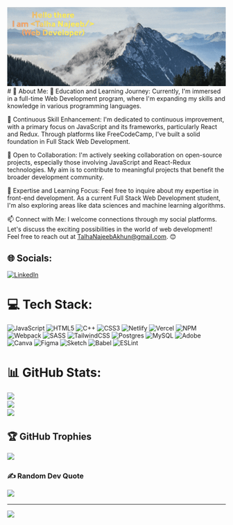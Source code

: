 <div>
  <img class="image-banner" src="assets/gif/giphy.gif" alt="software developer banner" style="width: 700px;">
</div>
# 💫 About Me:
🔭 Education and Learning Journey:
Currently, I'm immersed in a full-time Web Development program, where I'm expanding my skills and knowledge in various programming languages.

🌱 Continuous Skill Enhancement:
I'm dedicated to continuous improvement, with a primary focus on JavaScript and its frameworks, particularly React and Redux. Through platforms like FreeCodeCamp, I've built a solid foundation in Full Stack Web Development.

👯 Open to Collaboration:
I'm actively seeking collaboration on open-source projects, especially those involving JavaScript and React-Redux technologies. My aim is to contribute to meaningful projects that benefit the broader development community.

💬 Expertise and Learning Focus:
Feel free to inquire about my expertise in front-end development. As a current Full Stack Web Development student, I'm also exploring areas like data sciences and machine learning algorithms.

📫 Connect with Me:
I welcome connections through my social platforms. Let's discuss the exciting possibilities in the world of web development! Feel free to reach out at TalhaNajeebAkhun@gmail.com. 😊

## 🌐 Socials:
[![LinkedIn](https://img.shields.io/badge/LinkedIn-%230077B5.svg?logo=linkedin&logoColor=white)](https://linkedin.com/in/in/talha-akhun3) 

# 💻 Tech Stack:
![JavaScript](https://img.shields.io/badge/javascript-%23323330.svg?style=for-the-badge&logo=javascript&logoColor=%23F7DF1E) ![HTML5](https://img.shields.io/badge/html5-%23E34F26.svg?style=for-the-badge&logo=html5&logoColor=white) ![C++](https://img.shields.io/badge/c++-%2300599C.svg?style=for-the-badge&logo=c%2B%2B&logoColor=white) ![CSS3](https://img.shields.io/badge/css3-%231572B6.svg?style=for-the-badge&logo=css3&logoColor=white) ![Netlify](https://img.shields.io/badge/netlify-%23000000.svg?style=for-the-badge&logo=netlify&logoColor=#00C7B7) ![Vercel](https://img.shields.io/badge/vercel-%23000000.svg?style=for-the-badge&logo=vercel&logoColor=white) ![NPM](https://img.shields.io/badge/NPM-%23CB3837.svg?style=for-the-badge&logo=npm&logoColor=white) ![Webpack](https://img.shields.io/badge/webpack-%238DD6F9.svg?style=for-the-badge&logo=webpack&logoColor=black) ![SASS](https://img.shields.io/badge/SASS-hotpink.svg?style=for-the-badge&logo=SASS&logoColor=white) ![TailwindCSS](https://img.shields.io/badge/tailwindcss-%2338B2AC.svg?style=for-the-badge&logo=tailwind-css&logoColor=white) ![Postgres](https://img.shields.io/badge/postgres-%23316192.svg?style=for-the-badge&logo=postgresql&logoColor=white) ![MySQL](https://img.shields.io/badge/mysql-%2300000f.svg?style=for-the-badge&logo=mysql&logoColor=white) ![Adobe](https://img.shields.io/badge/adobe-%23FF0000.svg?style=for-the-badge&logo=adobe&logoColor=white) ![Canva](https://img.shields.io/badge/Canva-%2300C4CC.svg?style=for-the-badge&logo=Canva&logoColor=white) ![Figma](https://img.shields.io/badge/figma-%23F24E1E.svg?style=for-the-badge&logo=figma&logoColor=white) ![Sketch](https://img.shields.io/badge/Sketch-FFB387?style=for-the-badge&logo=sketch&logoColor=black) ![Babel](https://img.shields.io/badge/Babel-F9DC3e?style=for-the-badge&logo=babel&logoColor=black) ![ESLint](https://img.shields.io/badge/ESLint-4B3263?style=for-the-badge&logo=eslint&logoColor=white)
# 📊 GitHub Stats:
![](https://github-readme-stats.vercel.app/api?username=TalhaAkhun&theme=dark&hide_border=false&include_all_commits=false&count_private=false)<br/>
![](https://github-readme-streak-stats.herokuapp.com/?user=TalhaAkhun&theme=dark&hide_border=false)<br/>
![](https://github-readme-stats.vercel.app/api/top-langs/?username=TalhaAkhun&theme=dark&hide_border=false&include_all_commits=false&count_private=false&layout=compact)

## 🏆 GitHub Trophies
![](https://github-profile-trophy.vercel.app/?username=TalhaNajeeb&theme=radical&no-frame=false&no-bg=true&margin-w=4)

### ✍️ Random Dev Quote
![](https://quotes-github-readme.vercel.app/api?type=horizontal&theme=radical)

---
[![](https://visitcount.itsvg.in/api?id=TalhaAkhun&icon=0&color=0)](https://visitcount.itsvg.in)

<!-- Proudly created with GPRM ( https://gprm.itsvg.in ) -->

<!-- Proudly created with GPRM ( https://gprm.itsvg.in ) -->
<!---
TalhaNajeebb/TalhaNajeebb is a ✨ special ✨ repository because its `README.md` (this file) appears on your GitHub profile.
You can click the Preview link to take a look at your changes.
--->
